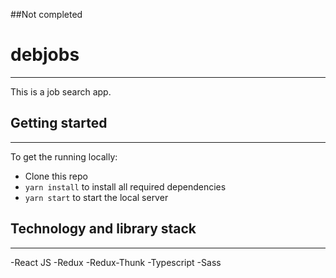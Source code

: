 ##Not completed

# debjobs
***
This is a job search app.

## Getting started
***
To get the running locally:
- Clone this repo
- `yarn install` to install all required dependencies
- `yarn start` to start the local server

## Technology and library stack
***
-React JS
-Redux
-Redux-Thunk
-Typescript
-Sass
